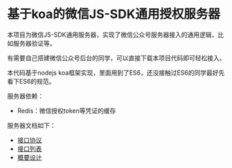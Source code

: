 # 基于koa的微信JS-SDK通用授权服务器 #

本项目为微信JS-SDK通用服务器，实现了微信公众号服务器接入的通用逻辑，比如服务器验证等。

有需要自己搭建微信公众号后台的同学，可以直接下载本项目代码即可轻松接入。

本代码基于nodejs koa框架实现，里面用到了ES6，还没接触过ES6的同学最好先看下ES6的规范。

服务器依赖：

- Redis：微信授权token等凭证的缓存

服务器文档如下：

- [接口协议]()
- [接口列表]()
- [概要设计]()

